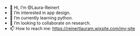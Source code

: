 - 👋 Hi, I’m @Laura-Reinert
- 👀 I’m interested in app design.
- 🌱 I’m currently learning python.
- 💞️ I’m looking to collaborate on research.
- 📫 How to reach me: https://reinertlauram.wixsite.com/my-site

<!---
Laura-Reinert/Laura-Reinert is a ✨ special ✨ repository because its `README.md` (this file) appears on your GitHub profile.
You can click the Preview link to take a look at your changes.
--->
